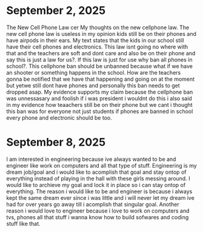 # September 2, 2025
The New Cell Phone Law cer
My thoughts on the new cellphone law. The new cell phone law is useless in my opinion kids still be on their phones and have airpods in their ears. My text states that the kids in our school still have their cell phones and electronics. This law isnt going no where with that and the teachers are soft and dont care and also be on their phone and say this is just a law for us?. If this law is just for use why ban all phones in school?. This cellphone ban should be unbanned because what if we have an shooter or something happens in the school. How are the teachers gonna be notified that we have that happening and going on at the moment but yetwe still dont have phones and personally this ban needs to get dropped asap. My evidence supports my claim because the cellphone ban was unnessasary and foolish if i was president i wouldnt do this i also said in my evidence how teaachers still be on their phone but we cant i thought this ban was for everyone not just students if phones are banned in school every phone and electronic should be too.
# September 8, 2025
   I am interested in engineering because ive always wanted to be and engineer like work on computers and all that type of stuff. Engineering is my dream job/goal and i would like to acomplish that goal and stay ontop of everything instead of playing in the hall with these girls messing around. I would like to archieve my goal and lock it in place so i can stay ontop of everything. The reason i would like to be and engineer is because i always kept the same dream ever since i was little and i will never let my dream ive had for over years go away till i acomplish that singular goal. Another reason i would love to engineer because i love to work on computers and tvs, phones all that stuff i wanna know how to build sofwares and coding stuff like that.
